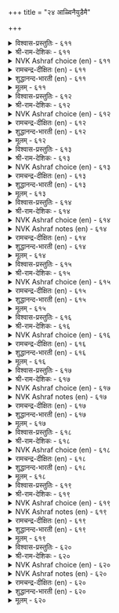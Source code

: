 +++
title = "२४ आळ्विनैयुडैमै"

+++


<details><summary>विश्वास-प्रस्तुतिः - ६११</summary>

अरुमै उडैत्तॆण्ड्रु असावामै वेण्डुम्  
पॆरुमै मुयऱ्चि तरुम्।       ६११
</details>

<details><summary>श्री-राम-देशिकः - ६११</summary>

अधिकारः ६२. प्रयत्नशीलत्वम्  
साध्यमिदमित्येतां मतिं त्यक्त्वा प्रयत्यताम् ।  
स एव यत्नस्ते दद्यात् बलं कार्यसमापने ॥ ६११॥
</details>

<details><summary>NVK Ashraf choice (en) - ६११</summary>

०६११
Do not give up saying "It is impossible".
Effort will overcome.
(P.S. Sundaram)
</details>

<details><summary>रामचन्द्र-दीक्षितः (en) - ६११</summary>

611\. arumai uṭaittu eṉṟu acāvāmai vēṇṭum;  
perumai muyaṟci tarum.

611\. “Do not give up (your task) saying ‘O’ It is very difficult." The art of doing it comes of exertion.  
</details>

<details><summary>शुद्धानन्द-भारती (en) - ६११</summary>

1\. அருமை உடைத்தென்று அசாவாமை வேண்டும்  
பெருமை முயற்சி தரும்.  
Feel not frustrate saying "Tis hard".  
Who tries attains striving's reward.        611  
</details>

<details><summary>मूलम् - ६११</summary>

अरुमै उडैत्तॆण्ड्रु असावामै वेण्डुम्  
पॆरुमै मुयऱ्चि तरुम्।       ६११
</details>

<details><summary>विश्वास-प्रस्तुतिः - ६१२</summary>

विनैक्कण् विनैगॆडल् ओम्बल् विनैक्कुऱै  
तीर्न्दारिन् तीर्न्दण्ड्रु उलगु।       ६१२
</details>

<details><summary>श्री-राम-देशिकः - ६१२</summary>

जहाति तं नरं लोको यः कर्तव्यं परित्यजेत् ।  
तस्मात् प्रयत्नशून्यत्वं मुञ्च कर्तव्यकर्मसु ॥ ६१२॥
</details>

<details><summary>NVK Ashraf choice (en) - ६१२</summary>

०६१२
Leave no task incomplete,
For the world gives up those who give up. *
(P.S. Sundaram)
</details>

<details><summary>रामचन्द्र-दीक्षितः (en) - ६१२</summary>

612\. viṉaikkaṇ viṉaikeṭal ōmpal-viṉaik kuṟai  
tīrntāriṉ tīrntaṉṟu, ulaku!.

612\. Do not give up your task in the middle; for the world will abandon those who leave their task unfinished.  
</details>

<details><summary>शुद्धानन्द-भारती (en) - ६१२</summary>

2\. வினைக்கண் வினைகெடல் ஓம்பல் வினைக்குறை  
தீர்ந்தாரின் தீர்ந்தன்று உலகு.  
In doing work don't break and shirk  
The world will quit who quits his work.        612  
</details>

<details><summary>मूलम् - ६१२</summary>

विनैक्कण् विनैगॆडल् ओम्बल् विनैक्कुऱै  
तीर्न्दारिन् तीर्न्दण्ड्रु उलगु।       ६१२
</details>

<details><summary>विश्वास-प्रस्तुतिः - ६१३</summary>

ताळाण्मै ऎन्नुम् तगैमैक्कण् तङ्गिट्रे  
वेळाण्मै ऎन्नुञ् जॆरुक्कु।       ६१३
</details>

<details><summary>श्री-राम-देशिकः - ६१३</summary>

परोपकरणे बुद्धिस्तेषामेव प्रवर्तते ।  
अकुण्ठितप्रयत्नारव्यगुणेन सहितास्तु ये ॥ ६१३॥
</details>

<details><summary>NVK Ashraf choice (en) - ६१३</summary>

०६१३
The pride of being a philanthropist belongs to those
Who have that quality called perseverance. * 
(G. Vanmikanathan)
</details>

<details><summary>रामचन्द्र-दीक्षितः (en) - ६१३</summary>

613\. tāḷāṇmai eṉṉum takaimaikkaṇ taṅkiṟṟē-  
vēḷāṇmai eṉṉum cerukku.

613\. The greatness which consists in helping others dwells in the virtue of persevering effort.  
</details>

<details><summary>शुद्धानन्द-भारती (en) - ६१३</summary>

3\. தாளாண்மை என்னும் தகைமைக்கண் தங்கிற்றே  
வேளாண்மை என்னுஞ் செருக்கு.  
On excellence of industry  
Depends magnanimous bounty.        613  
</details>

<details><summary>मूलम् - ६१३</summary>

ताळाण्मै ऎन्नुम् तगैमैक्कण् तङ्गिट्रे  
वेळाण्मै ऎन्नुञ् जॆरुक्कु।       ६१३
</details>

<details><summary>विश्वास-प्रस्तुतिः - ६१४</summary>

ताळाण्मै इल्लादान् वेळाण्मै पेडिगै  
वाळाण्मै पोलक् कॆडुम्।       ६१४
</details>

<details><summary>श्री-राम-देशिकः - ६१४</summary>

परोपकारं कर्तुं न शक्नुयाद्यत्नवर्जितः ।  
करवर्तिकृपाणोऽपि भीरुः किं कर्तुमर्हति ॥ ६१४॥
</details>

<details><summary>NVK Ashraf choice (en) - ६१४</summary>

०६१४
The liberality of the indolent man will not endure,
Like a sword in eunuch's hand.*
(V.V.S. Aiyar)
</details>

<details><summary>NVK Ashraf notes (en) - ६१४</summary>

६१४. Valluvar has used this simile of “sword in eunuch’s hand” at least thrice in the Kural. In ७२६ he asks “What use is a sword to cowards and books to those who fear assembly?” * ((P.S. Sundaram), (N.V.K. Ashraf)). And in ७२७, he says “As a sword to a eunuch before his foes, is the learning to one who fears assembly.” * ((G.U. Pope), (V.V.S. Aiyar))
</details>

<details><summary>रामचन्द्र-दीक्षितः (en) - ६१४</summary>

614\. tāḷāṇmai illātāṉ vēḷāṇmai, pēṭi kai  
vāḷ āṇmai pōla, keṭum.

614\. The service of one with no persevering effort is vain like the sword wielded by a hermaphrodite.  
</details>

<details><summary>शुद्धानन्द-भारती (en) - ६१४</summary>

4\. தாளாண்மை இல்லாதான் வேளாண்மை பேடிகை  
வாளாண்மை போலக் கெடும்.  
Bounty of man who never strives  
Like sword in eunuch's hand it fails.        614  
</details>

<details><summary>मूलम् - ६१४</summary>

ताळाण्मै इल्लादान् वेळाण्मै पेडिगै  
वाळाण्मै पोलक् कॆडुम्।       ६१४
</details>

<details><summary>विश्वास-प्रस्तुतिः - ६१५</summary>

इन्बम् विऴैयान् विनैविऴैवान् तन्गेळिर्  
तुन्बम् तुडैत्तूण्ड्रुम् तूण्।       ६१५
</details>

<details><summary>श्री-राम-देशिकः - ६१५</summary>

यः सुखेच्छां परित्यज्य कर्मण्येव कृतादर्ः ।  
स तु स्वीयजनक्लेशं वारयेत् स्तम्भतां गतः ॥ ६१५॥
</details>

<details><summary>NVK Ashraf choice (en) - ६१५</summary>

०६१५
A pillar of comfort to his friends is he
Who scorns delight and loves labour. *
(P.S. Sundaram)
</details>

<details><summary>रामचन्द्र-दीक्षितः (en) - ६१५</summary>

615\. iṉpam viḻaiyāṉ, viṉai viḻaivāṉ taṉ kēḷir  
tuṉpam tuṭaittu ūṉṟum tūṇ.

615\. One who does not seek pleasure but delights in work will be a pillar of support to one’s relatives in their sorrow.  
</details>

<details><summary>शुद्धानन्द-भारती (en) - ६१५</summary>

5\. இன்பம் விழையான் வினைவிழைவான் தன்கேளிர்  
துன்பம் துடைத்தூன்றும் தூண்.  
Work who likes and not pleasure  
Wipes grief of friends, pillar secure.        615  
</details>

<details><summary>मूलम् - ६१५</summary>

इन्बम् विऴैयान् विनैविऴैवान् तन्गेळिर्  
तुन्बम् तुडैत्तूण्ड्रुम् तूण्।       ६१५
</details>

<details><summary>विश्वास-प्रस्तुतिः - ६१६</summary>

मुयऱ्चि तिरुविनै आक्कुम् मुयट्रिन्मै  
इन्मै पुगुत्ति विडुम्।       ६१६
</details>

<details><summary>श्री-राम-देशिकः - ६१६</summary>

सम्पदं सर्वदा दद्यात् व्यवसायो महीभुजाम् ।  
दारिद्र्यं तस्य जनयेत् व्यवसायविहीनता ॥ ६१६॥
</details>

<details><summary>NVK Ashraf choice (en) - ६१६</summary>

०६१६
Exertion leads to wealth;
Lack of it brings forth poverty. *
(P.S. Sundaram)
</details>

<details><summary>रामचन्द्र-दीक्षितः (en) - ६१६</summary>

616\. muyaṟci-tiruviṉai ākkum; muyaṟṟu iṉmai  
iṉmai pukuttiviṭum.

616\. Exertion achieves wealth; absence of it brings on poverty.  
</details>

<details><summary>शुद्धानन्द-भारती (en) - ६१६</summary>

6\. முயற்சி திருவினை யாக்கும் முயற்றின்மை  
இன்மை புகுத்தி விடும்.  
Industry adds prosperity  
Indolence brings but poverty.        616  
</details>

<details><summary>मूलम् - ६१६</summary>

मुयऱ्चि तिरुविनै आक्कुम् मुयट्रिन्मै  
इन्मै पुगुत्ति विडुम्।       ६१६
</details>

<details><summary>विश्वास-प्रस्तुतिः - ६१७</summary>

मडियुळाळ् मामुगडि ऎन्ब मडियिलान्  
ताळुळान् तामरैयि नाळ्।       ६१७
</details>

<details><summary>श्री-राम-देशिकः - ६१७</summary>

अलक्ष्मीः स्ग्यामला ज्येष्ठा निवसेदलसाश्रिता ।  
आलस्यवर्जिते पुंसि वर्तते पद्मसम्भवा ॥ ६१७॥
</details>

<details><summary>NVK Ashraf choice (en) - ६१७</summary>

०६१७
The black ogress 'misfortune' lurks in laziness,
While goddess 'fortune' lingers in active men. *
(Satguru Subramuniyaswami)
</details>

<details><summary>NVK Ashraf notes (en) - ६१७</summary>

६१७. (J. Narayanaswamy) provides an interesting translation, though not close to the original: "Where sloth resides total darkness prevails; where industry thrives, brightness radiates like lotus". The meaning of the couplet is best summed by (K. Krishnaswamy & Vijaya Ramkumar): "Misfortune will befall the indolent, while the goddess of wealth will attend the hardworking".
</details>

<details><summary>रामचन्द्र-दीक्षितः (en) - ६१७</summary>

617\. 'maṭi uḷāḷ, mā mukaṭi' eṉpa; maṭi ilāṉ  
tāḷ uḷāḷ, tāmaraiyiṉāḷ.

617\. Goddess of misfortune dwells in sloth; the Goddess of fortune lives in exertion.  
</details>

<details><summary>शुद्धानन्द-भारती (en) - ६१७</summary>

7\. மடியுளாள் மாமுகடி என்ப மடியிலான்  
தாளுளாள் தாமரையி னாள்.  
Illuck abides with sloth they say  
*Laxmi's gifts with labourers stay.        617  
</details>

<details><summary>मूलम् - ६१७</summary>

मडियुळाळ् मामुगडि ऎन्ब मडियिलान्  
ताळुळान् तामरैयि नाळ्।       ६१७
</details>

<details><summary>विश्वास-प्रस्तुतिः - ६१८</summary>

पॊऱियिन्मै यार्क्कुम् पऴियण्ड्रु अऱिवऱिन्दु  
आळ्विनै इन्मै पऴि।       ६१८
</details>

<details><summary>श्री-राम-देशिकः - ६१८</summary>

ज्ञात्वा यथावक्तार्येषु यत्नः स्वीक्रियतां त्वया ।  
विधिना निष्फले यत्ने न निन्द्यस्त्वं भविष्यसि ॥ ६१८॥
</details>

<details><summary>NVK Ashraf choice (en) - ६१८</summary>

०६१८
Ill-luck is never blamed. What is blamed
Is knowledge without exertion.
(P.S. Sundaram)
</details>

<details><summary>रामचन्द्र-दीक्षितः (en) - ६१८</summary>

618\. poṟi iṉmai yārkkum paḻi aṉṟu; aṟivu aṟintu,  
āḷviṉai iṉmai paḻi.

618\. Ill-luck is no disgrace; but it is a disgrace if one does not exert himself as to what should be done.  
</details>

<details><summary>शुद्धानन्द-भारती (en) - ६१८</summary>

8\. பொறியின்மை யார்க்கும் பழியன்று அறிவறிந்து  
ஆள்வினை இன்மை பழி.  
Misfortune is disgrace to none  
The shame is nothing learnt or done.        618  
</details>

<details><summary>मूलम् - ६१८</summary>

पॊऱियिन्मै यार्क्कुम् पऴियण्ड्रु अऱिवऱिन्दु  
आळ्विनै इन्मै पऴि।       ६१८
</details>

<details><summary>विश्वास-प्रस्तुतिः - ६१९</summary>

तॆय्वत्तान् आगा तॆनिनुम् मुयऱ्चिदन्  
मॆय्वरुत्तक् कूलि तरुम्।       ६१९
</details>

<details><summary>श्री-राम-देशिकः - ६१९</summary>

विधौ ते प्रतिकूलेऽपि मा यत्नं त्यज सर्वदा ।  
अलब्धेऽपि फले कायक्लेशो नैव वृथा भवेत् ॥ ६१९॥
</details>

<details><summary>NVK Ashraf choice (en) - ६१९</summary>

०६१९
Even though God be against,
Effort is bound to pay the wages of labour. *
(V.V.S. Aiyar)
</details>

<details><summary>NVK Ashraf notes (en) - ६१९</summary>

६१९. The word "तॆय्वम्" has also been translated sometimes as "fate" as in the case of "वगुत्तान्" in couplet ३७७. Relevant here is the translation of a similar passage from Naladiyar – a Jaina classic beyond doubt. "Though fortune forsake him and fate frown on him॥॥॥" Translator S. Anavaratavinayakam Pillai here has chosen to render the word "तॆय्वम्" as "fate".
</details>

<details><summary>रामचन्द्र-दीक्षितः (en) - ६१९</summary>

619\. teyvattāṉ ākātueṉiṉum, muyaṟci taṉ  
mey varuttak kūli tarum.

619\. Though fate should ordain failure, bodily exertion will yield its own reward.  
</details>

<details><summary>शुद्धानन्द-भारती (en) - ६१९</summary>

9\. தெய்வத்தான் ஆகாது எனினும் முயற்சிதன்  
மெய்வருத்தக் கூலி தரும்.  
Though fate is against fulfilment  
Hard labour has ready payment.        619  
</details>

<details><summary>मूलम् - ६१९</summary>

तॆय्वत्तान् आगा तॆनिनुम् मुयऱ्चिदन्  
मॆय्वरुत्तक् कूलि तरुम्।       ६१९
</details>

<details><summary>विश्वास-प्रस्तुतिः - ६२०</summary>

ऊऴैयुम् उप्पक्कम् काण्बर् उलैविण्ड्रित्  
ताऴादु उञट्रु पवर्।       ६२०
</details>

<details><summary>श्री-राम-देशिकः - ६२०</summary>

विनालस्यं कर्मलोपमन्तरा यत्नवान् नरः ।  
प्रतिकूलं विघिं चापि स कदाचिद्विजेष्यति ॥ ६२०॥
</details>

<details><summary>NVK Ashraf choice (en) - ६२०</summary>

०६२०
Those who never get tired of striving undauntedly
Shall leave even Fate behind.
( Shuddhananda Bharatiar), (P.S. Sundaram)
</details>

<details><summary>NVK Ashraf notes (en) - ६२०</summary>

६२०. Compare with ३८० "What is there mightier than fate? For it overtakes us in spite of our plans to overcome it" * - (Satguru Subramuniyaswami), (N.V.K. Ashraf)
</details>

<details><summary>रामचन्द्र-दीक्षितः (en) - ६२०</summary>

620\. ūḻaiyum uppakkam kāṇpar-ulaivu iṉṟit  
tāḻātu uñaṟṟupavar.

620\. Those who labour hard, undaunted by obstacles will overcome destiny.  
</details>

<details><summary>शुद्धानन्द-भारती (en) - ६२०</summary>

10\. ஊழையும் உப்பக்கம் காண்பர் உலைவின்றித்  
தாழாது உஞற்று பவர்  
Tireless Toiler's striving hand  
Shall leave even the fate behind.        620  
</details>

<details><summary>मूलम् - ६२०</summary>

ऊऴैयुम् उप्पक्कम् काण्बर् उलैविण्ड्रित्  
ताऴादु उञट्रु पवर्।       ६२०
</details>
